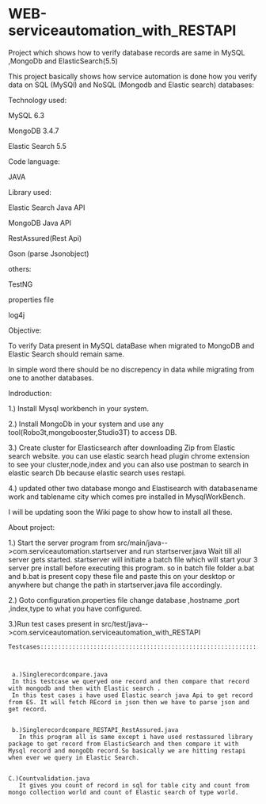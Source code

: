 # WEB-serviceautomation_with_RESTAPI

Project which shows how to verify database records are same in MySQL ,MongoDb and ElasticSearch(5.5)

This project basically shows how service automation is done how you verify data on SQL (MySQl) and NoSQL (Mongodb and Elastic search) databases:

Technology used:

MySQL 6.3

MongoDB 3.4.7

Elastic Search 5.5

Code language:

JAVA

Library used:

Elastic Search Java API

MongoDB Java API

RestAssured(Rest Api)

Gson  (parse Jsonobject)

others:

TestNG

properties file

log4j

Objective:

To verify Data present in MySQL dataBase when migrated to MongoDB and Elastic Search should remain same.

In simple word there should be no discrepency in data while migrating from one to another databases.

Indroduction:

1.) Install Mysql workbench in your system.

2.) Install MongoDb in your system and use any tool(Robo3t,mongobooster,Studio3T) to access DB.

3.) Create cluster for Elasticsearch after downloading Zip from Elastic search website.
    you can use elastic search head plugin chrome extension to see your cluster,node,index and you can also use postman to search in         elastic search Db because elastic search uses restapi.

4.) updated other two database mongo and Elastisearch with databasename work and tablename city which comes pre installed in                 MysqlWorkBench.

   I will be updating soon the Wiki page to show how to install all these.


About project:

1.) Start the server program from src/main/java-->com.serviceautomation.startserver
    and run startserver.java
    Wait till all server gets started.
    startserver will initiate a batch file which will start your  3 server pre install before executing this program.
    so in batch file folder a.bat and b.bat is present copy these file and paste this on your desktop or anywhere but change the path in     startserver.java file accordingly.
 
 2.) Goto configuration.properties file change database ,hostname ,port ,index,type to what you have configured.
 
 
 3.)Run test cases present in src/test/java-->com.serviceautomation.serviceautomation_with_RESTAPI
    
    
    Testcases::::::::::::::::::::::::::::::::::::::::::::::::::::::::::::::::::::::::::::::::::::
     
     
     
     a.)Singlerecordcompare.java
     In this testcase we queryed one record and then compare that record with mongodb and then with Elastic search .
     In this test cases i have used Elastic search java Api to get record from ES. It will fetch REcord in json then we have to parse json and get record.
     
     
     b.)Singlerecordcompare_RESTAPI_RestAssured.java
       In this program all is same except i have used restassured library package to get record from ElasticSearch and then compare it with Mysql record and mongoDb record.So basically we are hitting restapi when ever we query in Elastic Search.
    
    
    C.)Countvalidation.java
       It gives you count of record in sql for table city and count from mongo collection world and count of Elastic search of type world.
               
    
    
